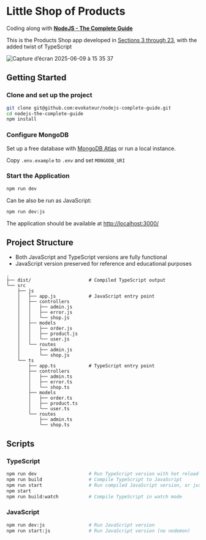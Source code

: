 # Little Shop of Products

Coding along with [**NodeJS - The Complete Guide**](https://www.udemy.com/course/nodejs-the-complete-guide/)

This is the Products Shop app developed in [Sections 3 through 23](docs/sections.md), with the added twist of TypeScript

![Capture d’écran 2025-06-09 à 15 35 37](https://github.com/user-attachments/assets/1774c6ff-8eb2-4934-925c-04af2c2902ad)

## Getting Started

### Clone and set up the project

```sh
git clone git@github.com:evokateur/nodejs-complete-guide.git
cd nodejs-the-complete-guide
npm install
```

### Configure MongoDB

Set up a free database with
[MongoDB Atlas](https://www.mongodb.com/atlas/database) or run a local instance.

Copy `.env.example` to `.env` and set `MONGODB_URI`

### Start the Application

```sh
npm run dev
```

Can be also be run as JavaScript:

```sh
npm run dev:js
```

The application should be available at <http://localhost:3000/>

## Project Structure

- Both JavaScript and TypeScript versions are fully functional
- JavaScript version preserved for reference and educational purposes

```
.
├── dist/                     # Compiled TypeScript output
└── src
    ├── js
    │   ├── app.js            # JavaScript entry point
    │   ├── controllers
    │   │   ├── admin.js
    │   │   ├── error.js
    │   │   └── shop.js
    │   ├── models
    │   │   ├── order.js
    │   │   ├── product.js
    │   │   └── user.js
    │   └── routes
    │       ├── admin.js
    │       └── shop.js
    └── ts
        ├── app.ts            # TypeScript entry point
        ├── controllers
        │   ├── admin.ts
        │   ├── error.ts
        │   └── shop.ts
        ├── models
        │   ├── order.ts
        │   ├── product.ts
        │   └── user.ts
        └── routes
            ├── admin.ts
            └── shop.ts
```

## Scripts

### TypeScript

```bash
npm run dev                   # Run TypeScript version with hot reload
npm run build                 # Compile TypeScript to JavaScript
npm run start                 # Run compiled JavaScript version, or just..
npm start
npm run build:watch           # Compile TypeScript in watch mode
```

### JavaScript

```bash
npm run dev:js                # Run JavaScript version
npm run start:js              # Run JavaScript version (no nodemon)
```
